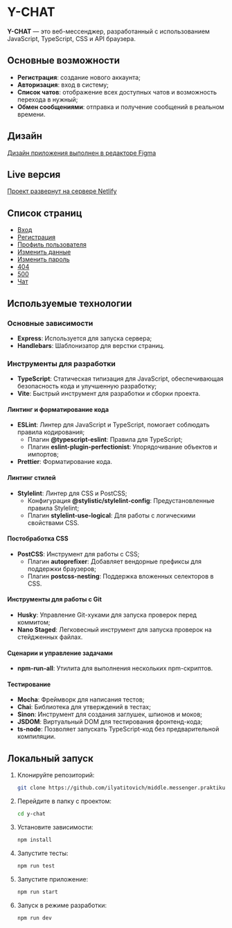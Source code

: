 # Y-CHAT

**Y-CHAT** — это веб-мессенджер, разработанный с использованием JavaScript, TypeScript, CSS и API браузера.

## Основные возможности

- **Регистрация**: создание нового аккаунта;
- **Авторизация**: вход в систему;
- **Список чатов**: отображение всех доступных чатов и возможность перехода в нужный;
- **Обмен сообщениями**: отправка и получение сообщений в реальном времени.

## Дизайн

[Дизайн приложения выполнен в редакторе Figma](https://www.figma.com/design/zfqizT8NEYCLaOUsm95N1k/middle.messenger.praktikum.yandex?node-id=0-1&t=WvK4MT1XLEpIoF7J-1)

## Live версия

[Проект развернут на сервере Netlify](https://y-chat.netlify.app/)

## Список страниц

- [Вход](https://y-chat.netlify.app/)
- [Регистрация](https://y-chat.netlify.app/sign-up)
- [Профиль пользователя](https://y-chat.netlify.app/settings)
- [Изменить данные](https://y-chat.netlify.app/settings/change-data)
- [Изменить пароль](https://y-chat.netlify.app/settings/change-password)
- [404](https://y-chat.netlify.app/404)
- [500](https://y-chat.netlify.app/500)
- [Чат](https://y-chat.netlify.app/messenger)

## Используемые технологии

### Основные зависимости

- **Express**: Используется для запуска сервера;
- **Handlebars**: Шаблонизатор для верстки страниц.

### Инструменты для разработки

- **TypeScript**: Статическая типизация для JavaScript, обеспечивающая безопасность кода и улучшенную разработку;
- **Vite**: Быстрый инструмент для разработки и сборки проекта.

#### Линтинг и форматирование кода

- **ESLint**: Линтер для JavaScript и TypeScript, помогает соблюдать правила кодирования;
  - Плагин **@typescript-eslint**: Правила для TypeScript;
  - Плагин **eslint-plugin-perfectionist**: Упорядочивание объектов и импортов;
- **Prettier**: Форматирование кода.

#### Линтинг стилей

- **Stylelint**: Линтер для CSS и PostCSS;
  - Конфигурация **@stylistic/stylelint-config**: Предустановленные правила Stylelint;
  - Плагин **stylelint-use-logical**: Для работы с логическими свойствами CSS.

#### Постобработка CSS

- **PostCSS**: Инструмент для работы с CSS;
  - Плагин **autoprefixer**: Добавляет вендорные префиксы для поддержки браузеров;
  - Плагин **postcss-nesting**: Поддержка вложенных селекторов в CSS.

#### Инструменты для работы с Git

- **Husky**: Управление Git-хуками для запуска проверок перед коммитом;
- **Nano Staged**: Легковесный инструмент для запуска проверок на стейдженных файлах.

#### Сценарии и управление задачами

- **npm-run-all**: Утилита для выполнения нескольких npm-скриптов.

#### Тестирование

- **Mocha**: Фреймворк для написания тестов;
- **Chai**: Библиотека для утверждений в тестах;
- **Sinon**: Инструмент для создания заглушек, шпионов и моков;
- **JSDOM**: Виртуальный DOM для тестирования фронтенд-кода;
- **ts-node**: Позволяет запускать TypeScript-код без предварительной компиляции.

## Локальный запуск

1. Клонируйте репозиторий:

   ```bash
   git clone https://github.com/ilyatitovich/middle.messenger.praktikum.yandex.git
   ```

2. Перейдите в папку с проектом:

   ```bash
   cd y-chat
   ```

3. Установите зависимости:

   ```bash
   npm install
   ```

4. Запустите тесты:

   ```bash
   npm run test
   ```

5. Запустите приложение:

   ```bash
   npm run start
   ```

6. Запуск в режиме разработки:

   ```bash
   npm run dev
   ```

